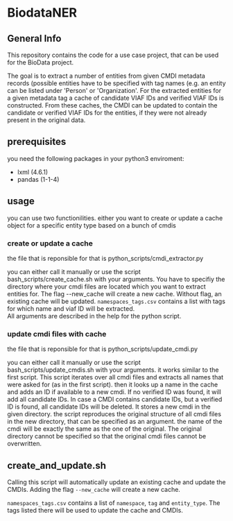 # BiodataNER

## General Info

This repository contains the code for a use case project, that can be used for the BioData project.

The goal is to extract a number of entities from given CMDI metadata records (possible entities have to be specified with tag names (e.g. an entity can be listed under 'Person' or 'Organization'. For the extracted entities for a given metadata tag a cache of candidate VIAF IDs and verified VIAF IDs is constructed. From these caches, the CMDI can be updated to contain the candidate or verified VIAF IDs for the entities, if they were not already present in the original data.


## prerequisites
you need the following packages in your python3 enviroment:

- lxml (4.6.1)
- pandas (1-1-4)

## usage


you can use two functionilities. either you want to create or update a cache object for a specific entity type based on a bunch of cmdis

### create or update a cache

the file that is reponsible for that is python_scripts/cmdi_extractor.py 

you can either call it manually or use the script bash_scripts/create_cache.sh with your arguments. You have to specifiy the directory where your cmdi files are located which you want to extract entities for. The flag --new_cache will create a new cache. Without flag, an existing cache will be updated. `namespaces_tags.csv` contains a list with tags for which name and viaf ID will be extracted.  
All arguments are described in the help for the python script.


### update cmdi files with cache

the file that is reponsible for that is python_scripts/update_cmdi.py

you can either call it manually or use the script bash_scripts/update_cmdis.sh with your arguments. it works similar to the first script. This script iterates over all cmdi files and extracts all names that were asked for (as in the first script). then it looks up a name in the cache and adds an ID if available to a new cmdi. If no verified ID was found, it will add all candidate IDs. In case a CMDI contains candidate IDs, but a verified ID is found, all candidate IDs will be deleted. It stores a new cmdi in the given directory. the script reproduces the original structure of all cmdi files in the new directory, that can be specified as an argument. the name of the cmdi will be exactly the same as the one of the original. The original directory cannot be specified so that the original cmdi files cannot be overwritten.

## create_and_update.sh

Calling this script will automatically update an existing cache and update the CMDIs.
Adding the flag `--new_cache` will create a new cache.  

`namespaces_tags.csv` contains a list of `namespace`, `tag` and `entity_type`. The tags listed there will be used to update the cache and CMDIs.
